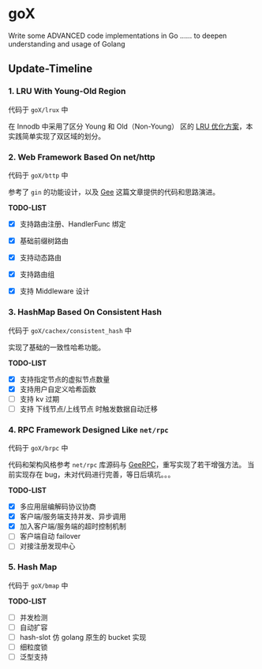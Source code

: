 # goX
Write some ADVANCED code implementations in Go ...... to deepen understanding and usage of Golang

## Update-Timeline

### 1. LRU With Young-Old Region

代码于 `goX/lrux` 中

在 Innodb 中采用了区分 Young 和 Old（Non-Young） 区的 [LRU 优化方案](https://dev.mysql.com/doc/refman/8.4/en/innodb-buffer-pool.html)，本实践简单实现了双区域的划分。


### 2. Web Framework Based On net/http

代码于 `goX/bttp` 中

参考了 `gin` 的功能设计，以及 [Gee](https://geektutu.com/post/gee.html) 这篇文章提供的代码和思路演进。

**TODO-LIST**

- [x] 支持路由注册、HandlerFunc 绑定
- [x] 基础前缀树路由
- [x] 支持动态路由
- [x] 支持路由组
- [x] 支持 Middleware 设计


### 3. HashMap Based On Consistent Hash

代码于 `goX/cachex/consistent_hash` 中

实现了基础的一致性哈希功能。

**TODO-LIST**

- [x] 支持指定节点的虚拟节点数量
- [x] 支持用户自定义哈希函数
- [ ] 支持 kv 过期
- [ ] 支持 下线节点/上线节点 时触发数据自动迁移

### 4. RPC Framework Designed Like `net/rpc`

代码于 `goX/brpc` 中

代码和架构风格参考 `net/rpc` 库源码与 [GeeRPC](https://geektutu.com/post/geerpc.html)，重写实现了若干增强方法。
当前实现存在 bug，未对代码进行完善，等日后填坑。。。

**TODO-LIST**

- [x] 多应用层编解码协议协商
- [x] 客户端/服务端支持并发、异步调用
- [x] 加入客户端/服务端的超时控制机制
- [ ] 客户端自动 failover
- [ ] 对接注册发现中心

### 5. Hash Map 

代码于 `goX/bmap` 中

**TODO-LIST**

- [ ] 并发检测
- [ ] 自动扩容
- [ ] hash-slot 仿 golang 原生的 bucket 实现
- [ ] 细粒度锁
- [ ] 泛型支持